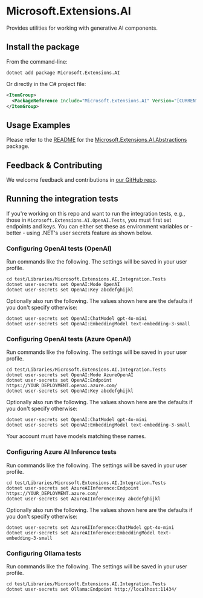 # Microsoft.Extensions.AI

Provides utilities for working with generative AI components.

## Install the package

From the command-line:

```console
dotnet add package Microsoft.Extensions.AI
```

Or directly in the C# project file:

```xml
<ItemGroup>
  <PackageReference Include="Microsoft.Extensions.AI" Version="[CURRENTVERSION]" />
</ItemGroup>
```

## Usage Examples

Please refer to the [README](https://www.nuget.org/packages/Microsoft.Extensions.AI.Abstractions/#readme-body-tab) for the [Microsoft.Extensions.AI.Abstractions](https://www.nuget.org/packages/Microsoft.Extensions.AI.Abstractions) package.

## Feedback & Contributing

We welcome feedback and contributions in [our GitHub repo](https://github.com/dotnet/extensions).

## Running the integration tests

If you're working on this repo and want to run the integration tests, e.g., those in `Microsoft.Extensions.AI.OpenAI.Tests`, you must first set endpoints and keys. You can either set these as environment variables or - better - using .NET's user secrets feature as shown below.

### Configuring OpenAI tests (OpenAI)

Run commands like the following. The settings will be saved in your user profile.

```
cd test/Libraries/Microsoft.Extensions.AI.Integration.Tests
dotnet user-secrets set OpenAI:Mode OpenAI
dotnet user-secrets set OpenAI:Key abcdefghijkl
```

Optionally also run the following. The values shown here are the defaults if you don't specify otherwise:

```
dotnet user-secrets set OpenAI:ChatModel gpt-4o-mini
dotnet user-secrets set OpenAI:EmbeddingModel text-embedding-3-small
```

### Configuring OpenAI tests (Azure OpenAI)

Run commands like the following. The settings will be saved in your user profile.

```
cd test/Libraries/Microsoft.Extensions.AI.Integration.Tests
dotnet user-secrets set OpenAI:Mode AzureOpenAI
dotnet user-secrets set OpenAI:Endpoint https://YOUR_DEPLOYMENT.openai.azure.com/
dotnet user-secrets set OpenAI:Key abcdefghijkl
```

Optionally also run the following. The values shown here are the defaults if you don't specify otherwise:

```
dotnet user-secrets set OpenAI:ChatModel gpt-4o-mini
dotnet user-secrets set OpenAI:EmbeddingModel text-embedding-3-small
```

Your account must have models matching these names.

### Configuring Azure AI Inference tests

Run commands like the following. The settings will be saved in your user profile.

```
cd test/Libraries/Microsoft.Extensions.AI.Integration.Tests
dotnet user-secrets set AzureAIInference:Endpoint https://YOUR_DEPLOYMENT.azure.com/
dotnet user-secrets set AzureAIInference:Key abcdefghijkl
```

Optionally also run the following. The values shown here are the defaults if you don't specify otherwise:

```
dotnet user-secrets set AzureAIInference:ChatModel gpt-4o-mini
dotnet user-secrets set AzureAIInference:EmbeddingModel text-embedding-3-small
```

### Configuring Ollama tests

Run commands like the following. The settings will be saved in your user profile.

```
cd test/Libraries/Microsoft.Extensions.AI.Integration.Tests
dotnet user-secrets set Ollama:Endpoint http://localhost:11434/
```
